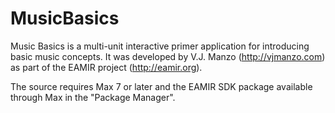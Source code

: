 # MusicBasics
Music Basics is a multi-unit interactive primer application for introducing basic music concepts. It was developed by V.J. Manzo (http://vjmanzo.com) as part of the EAMIR project (http://eamir.org).

The source requires Max 7 or later and the EAMIR SDK package available through Max in the "Package Manager".
